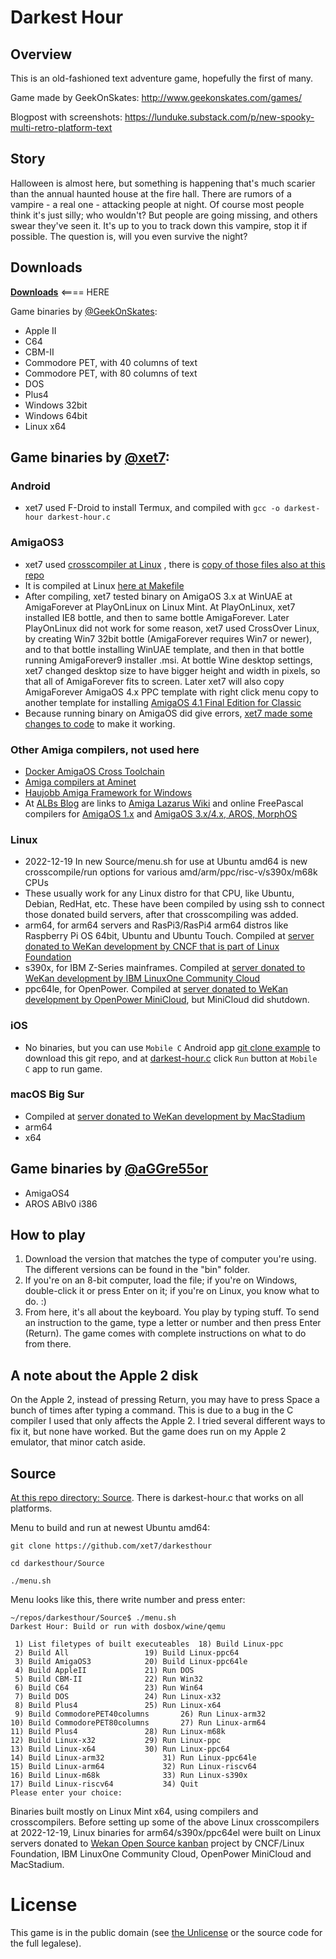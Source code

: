 # Darkest Hour

## Overview

This is an old-fashioned text adventure game, hopefully the first of many.

Game made by GeekOnSkates: http://www.geekonskates.com/games/

Blogpost with screenshots: https://lunduke.substack.com/p/new-spooky-multi-retro-platform-text

## Story

Halloween is almost here, but something is happening that's much scarier than the annual haunted house at the fire hall.
 There are rumors of a vampire - a real one - attacking people at night. 
Of course most people think it's just silly; who wouldn't?  But people are going missing, and others swear they've seen it. 
It's up to you to track down this vampire, stop it if possible.  The question is, will you even survive the night?

## Downloads

[**Downloads**](https://github.com/xet7/darkesthour/tree/main/Original)   <==== HERE

Game binaries by [@GeekOnSkates](https://github.com/GeekOnSkates):

- Apple II
- C64
- CBM-II
- Commodore PET, with 40 columns of text
- Commodore PET, with 80 columns of text
- DOS
- Plus4
- Windows 32bit
- Windows 64bit
- Linux x64

## Game binaries by [@xet7](https://github.com/xet7):

### Android
  - xet7 used F-Droid to install Termux, and compiled with `gcc -o darkest-hour darkest-hour.c`

### AmigaOS3
  - xet7 used [crosscompiler at Linux](http://fengestad.no/m68k-amigaos-toolchain/) , there is [copy of those files also at this repo](https://github.com/xet7/darkesthour/tree/main/Source/archive)
  - It is compiled at Linux [here at Makefile](https://github.com/xet7/darkesthour/blob/main/Source/Makefile#L53)
  - After compiling, xet7 tested binary on AmigaOS 3.x at WinUAE at AmigaForever at PlayOnLinux on Linux Mint. At PlayOnLinux, xet7 installed IE8 bottle, and then to same bottle AmigaForever. Later PlayOnLinux did not work for some reason, xet7 used CrossOver Linux, by creating Win7 32bit bottle (AmigaForever requires Win7 or newer), and to that bottle installing WinUAE template, and then in that bottle running AmigaForever9 installer .msi. At bottle Wine desktop settings, xet7 changed desktop size to have bigger height and width in pixels, so that all of AmigaForever fits to screen. Later xet7 will also copy AmigaForever AmigaOS 4.x PPC template with right click menu copy to another template for installing [AmigaOS 4.1 Final Edition for Classic](https://www.hyperion-entertainment.com/index.php/where-to-buy/direct-downloads)
  - Because running binary on AmigaOS did give errors, [xet7 made some changes to code](https://github.com/xet7/darkesthour/commit/91a28c9d798a78b8a4f977d3e1724d581b621520) to make it working.

### Other Amiga compilers, not used here
  - [Docker AmigaOS Cross Toolchain](https://github.com/sebastianbergmann/docker-amigaos-cross-toolchain)
  - [Amiga compilers at Aminet](http://aminet.net/tree?path=dev)
  - [Haujobb Amiga Framework for Windows](https://github.com/leifo/haujobb-amiga)
  - At [ALBs Blog](https://blog.alb42.de) are links to [Amiga Lazarus Wiki](http://fpcamigawiki.alb42.de/index.php?title=Main_Page) and online FreePascal compilers for [AmigaOS 1.x](http://home.alb42.de/fpamiga13) and [AmigaOS 3.x/4.x, AROS, MorphOS](http://home.alb42.de/fpamiga/)

### Linux
  - 2022-12-19 In new Source/menu.sh for use at Ubuntu amd64 is new crosscompile/run options for various amd/arm/ppc/risc-v/s390x/m68k CPUs
  - These usually work for any Linux distro for that CPU, like Ubuntu, Debian, RedHat, etc. These have been compiled by using ssh to connect those donated build servers, after that crosscompiling was added.
  - arm64, for arm64 servers and RasPi3/RasPi4 arm64 distros like Raspberry Pi OS 64bit, Ubuntu and Ubuntu Touch. Compiled at [server donated to WeKan development by CNCF that is part of Linux Foundation](https://blog.wekan.team/2019/06/wekan-on-raspi3-and-arm64-server-now-works-and-whats-next-with-cncf/)
  - s390x, for IBM Z-Series mainframes.  Compiled at [server donated to WeKan development by IBM LinuxOne Community Cloud](https://www.openmainframeproject.org/blog/2020/11/20/wekan-open-source-kanban-on-s390x)
  - ppc64le, for OpenPower. Compiled at [server donated to WeKan development by OpenPower MiniCloud](https://openpower.ic.unicamp.br/minicloud/), but MiniCloud did shutdown.

### iOS
  - No binaries, but you can use `Mobile C` Android app [git clone example](https://github.com/dztall/ccr_resources/blob/master/Examples/fetch_mobilec_examples.c) to download this git repo, and at [darkest-hour.c](https://raw.githubusercontent.com/xet7/darkesthour/main/Source/darkest-hour.c) click `Run` button at `Mobile C` app to run game.

### macOS Big Sur
  - Compiled at [server donated to WeKan development by MacStadium](https://github.com/wekan/wekan/wiki/Mac)
  - arm64
  - x64

## Game binaries by [@aGGre55or](https://github.com/aGGre55or)

- AmigaOS4
- AROS ABIv0 i386

## How to play

1. Download the version that matches the type of computer you're using.  The different versions can be found in the "bin" folder.
2. If you're on an 8-bit computer, load the file; if you're on Windows, double-click it or press Enter on it; if you're on Linux, you know what to do. :)
3. From here, it's all about the keyboard.  You play by typing stuff.  To send an instruction to the game, type a letter or number and then press Enter (Return).  The game comes with complete instructions on what to do from there.

## A note about the Apple 2 disk

On the Apple 2, instead of pressing Return, you may have to press Space a bunch of times after typing a command.  This is due to a bug in the C compiler I used that only affects the Apple 2.  I tried several different ways to fix it, but none have worked.  But the game does run on my Apple 2 emulator, that minor catch aside.

## Source

[At this repo directory: Source](https://github.com/xet7/darkesthour/tree/main/Source). There is darkest-hour.c that works on all platforms.

Menu to build and run at newest Ubuntu amd64:

```
git clone https://github.com/xet7/darkesthour

cd darkesthour/Source

./menu.sh
```
Menu looks like this, there write number and press enter:
```
~/repos/darkesthour/Source$ ./menu.sh
Darkest Hour: Build or run with dosbox/wine/qemu

 1) List filetypes of built executeables  18) Build Linux-ppc
 2) Build All				  19) Build Linux-ppc64
 3) Build AmigaOS3			  20) Build Linux-ppc64le
 4) Build AppleII			  21) Run DOS
 5) Build CBM-II			  22) Run Win32
 6) Build C64				  23) Run Win64
 7) Build DOS				  24) Run Linux-x32
 8) Build Plus4				  25) Run Linux-x64
 9) Build CommodorePET40columns		  26) Run Linux-arm32
10) Build CommodorePET80columns		  27) Run Linux-arm64
11) Build Plus4				  28) Run Linux-m68k
12) Build Linux-x32			  29) Run Linux-ppc
13) Build Linux-x64			  30) Run Linux-ppc64
14) Build Linux-arm32			  31) Run Linux-ppc64le
15) Build Linux-arm64			  32) Run Linux-riscv64
16) Build Linux-m68k			  33) Run Linux-s390x
17) Build Linux-riscv64			  34) Quit
Please enter your choice:
```

Binaries built mostly on Linux Mint x64, using compilers and crosscompilers.
Before setting up some of the above Linux crosscompilers at 2022-12-19, Linux binaries for arm64/s390x/ppc64el
were built on Linux servers donated to [Wekan Open Source kanban](https://wekan.github.io) project by
CNCF/Linux Foundation, IBM LinuxOne Community Cloud, OpenPower MiniCloud and MacStadium.

# License

This game is in the public domain (see [the Unlicense](http://www.unlicense.org) or the source code for the full legalese).
